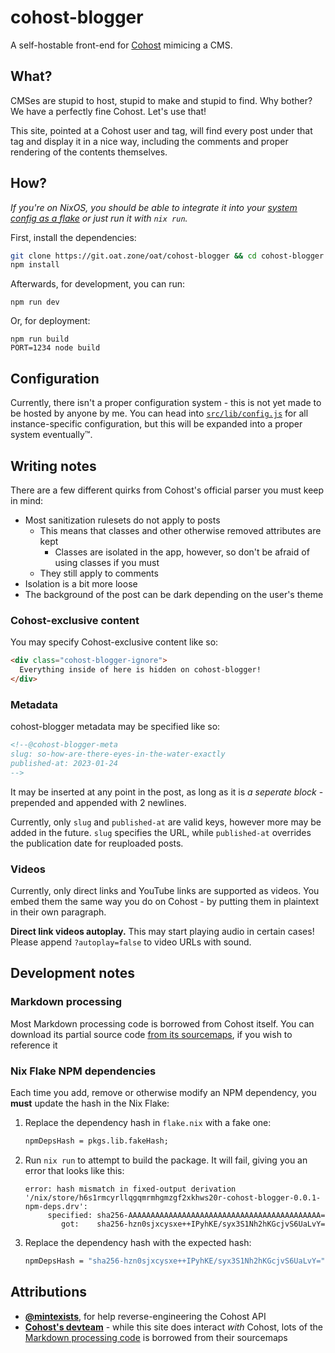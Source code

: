 # cohost-blogger

A self-hostable front-end for [Cohost](https://cohost.org/) mimicing a CMS.

## What?

CMSes are stupid to host, stupid to make and stupid to find. Why bother? We have a perfectly fine Cohost. Let's use that!

This site, pointed at a Cohost user and tag, will find every post under that tag and display it in a nice way, including the comments and proper rendering of the contents themselves.

## How?

_If you're on NixOS, you should be able to integrate it into your [system config as a flake](https://git.oat.zone/dark-firepit/dotfiles/commit/26552bfb01e487fbabcdd6f72f2a1f1a0eb56cd2) or just run it with `nix run`._

First, install the dependencies:

```sh
git clone https://git.oat.zone/oat/cohost-blogger && cd cohost-blogger
npm install
```

Afterwards, for development, you can run:

```
npm run dev
```

Or, for deployment:

```
npm run build
PORT=1234 node build
```

## Configuration

Currently, there isn't a proper configuration system - this is not yet made to be hosted by anyone by me. You can head into [`src/lib/config.js`](./src/lib/config.js) for all instance-specific configuration, but this will be expanded into a proper system eventually:tm:.

## Writing notes

There are a few different quirks from Cohost's official parser you must keep in mind:

- Most sanitization rulesets do not apply to posts
  - This means that classes and other otherwise removed attributes are kept
    - Classes are isolated in the app, however, so don't be afraid of using classes if you must
  - They still apply to comments
- Isolation is a bit more loose
- The background of the post can be dark depending on the user's theme

### Cohost-exclusive content

You may specify Cohost-exclusive content like so:

```html
<div class="cohost-blogger-ignore">
  Everything inside of here is hidden on cohost-blogger!
</div>
```

### Metadata

cohost-blogger metadata may be specified like so:

```html
<!--@cohost-blogger-meta
slug: so-how-are-there-eyes-in-the-water-exactly
published-at: 2023-01-24
-->
```

It may be inserted at any point in the post, as long as it is _a seperate block_ - prepended and appended with 2 newlines.

Currently, only `slug` and `published-at` are valid keys, however more may be added in the future. `slug` specifies the URL, while `published-at` overrides the publication date for reuploaded posts.

### Videos

Currently, only direct links and YouTube links are supported as videos. You embed them the same way you do on Cohost - by putting them in plaintext in their own paragraph.

**Direct link videos autoplay.** This may start playing audio in certain cases! Please append `?autoplay=false` to video URLs with sound.

## Development notes

### Markdown processing

Most Markdown processing code is borrowed from Cohost itself. You can download its partial source code [from its sourcemaps](https://cohost.org/mintexists/post/635463-wrote-a-little-scrip), if you wish to reference it

### Nix Flake NPM dependencies

Each time you add, remove or otherwise modify an NPM dependency, you **must** update the hash in the Nix Flake:

1. Replace the dependency hash in `flake.nix` with a fake one:

    ```nix
    npmDepsHash = pkgs.lib.fakeHash;
    ```

2. Run `nix run` to attempt to build the package. It will fail, giving you an error that looks like this:

    ```
    error: hash mismatch in fixed-output derivation '/nix/store/h6s1rmcyrllqgqmrmhgmzgf2xkhws20r-cohost-blogger-0.0.1-npm-deps.drv':
         specified: sha256-AAAAAAAAAAAAAAAAAAAAAAAAAAAAAAAAAAAAAAAAAAA=
            got:    sha256-hzn0sjxcysxe++IPyhKE/syx3S1Nh2hKGcjvS6UaLvY=
    ```

3. Replace the dependency hash with the expected hash:

    ```nix
    npmDepsHash = "sha256-hzn0sjxcysxe++IPyhKE/syx3S1Nh2hKGcjvS6UaLvY=";
    ```

## Attributions

- **[@mintexists](https://cohost.org/mintexists)**, for help reverse-engineering the Cohost API
- **[Cohost's devteam](https://cohost.org/staff)** - while this site does interact _with_ Cohost, lots of the [Markdown processing code](./src/lib/markdown) is borrowed from their sourcemaps
